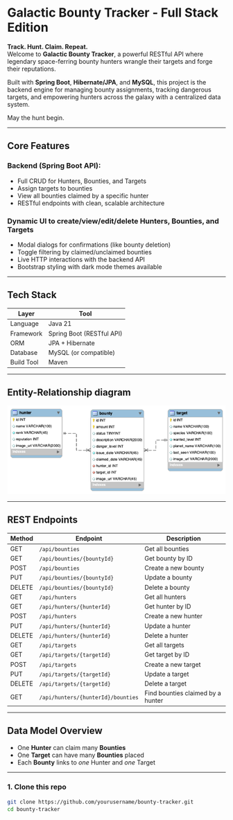 # Galactic Bounty Tracker - Full Stack Edition

**Track. Hunt. Claim. Repeat.**  
Welcome to **Galactic Bounty Tracker**, a powerful RESTful API where legendary space-ferring bounty hunters wrangle their targets and forge their reputations. 

Built with **Spring Boot**, **Hibernate/JPA**, and **MySQL**, this project is the backend engine for managing bounty assignments, tracking dangerous targets, and empowering hunters across the galaxy with a centralized data system.

May the hunt begin.

---

## Core Features

### Backend (Spring Boot API):
- Full CRUD for Hunters, Bounties, and Targets
- Assign targets to bounties
- View all bounties claimed by a specific hunter
- RESTful endpoints with clean, scalable architecture

### Dynamic UI to create/view/edit/delete Hunters, Bounties, and Targets

- Modal dialogs for confirmations (like bounty deletion)
- Toggle filtering by claimed/unclaimed bounties
- Live HTTP interactions with the backend API
- Bootstrap styling with dark mode themes available

---

## Tech Stack

| Layer          | Tool                        |
|----------------|-----------------------------|
| Language       | Java 21                    |
| Framework      | Spring Boot (RESTful API)   |
| ORM            | JPA + Hibernate             |
| Database       | MySQL (or compatible)       |
| Build Tool     | Maven                       |

---
## Entity-Relationship diagram
![ER Diagram](/DB/trackerdb.png)

---

## REST Endpoints

| Method | Endpoint                              | Description                             |
|--------|---------------------------------------|-----------------------------------------|
| GET    | `/api/bounties`                       | Get all bounties                        |
| GET    | `/api/bounties/{bountyId}`            | Get bounty by ID                        |
| POST   | `/api/bounties`                       | Create a new bounty                     |
| PUT    | `/api/bounties/{bountyId}`            | Update a bounty                         |
| DELETE | `/api/bounties/{bountyId}`            | Delete a bounty                         |
| GET    | `/api/hunters`                        | Get all hunters                         |
| GET    | `/api/hunters/{hunterId}`             | Get hunter by ID                        |
| POST   | `/api/hunters`                        | Create a new hunter                     |
| PUT    | `/api/hunters/{hunterId}`             | Update a hunter                         |
| DELETE | `/api/hunters/{hunterId}`             | Delete a hunter                         |
| GET    | `/api/targets`                        | Get all targets                         |
| GET    | `/api/targets/{targetId}`             | Get target by ID                        |
| POST   | `/api/targets`                        | Create a new target                     |
| PUT    | `/api/targets/{targetId}`             | Update a target                         |
| DELETE | `/api/targets/{targetId}`             | Delete a target                         |
| GET    | `/api/hunters/{hunterId}/bounties`    | Find bounties claimed by a hunter       |

---

## Data Model Overview

- One **Hunter** can claim many **Bounties**
- One **Target** can have many **Bounties** placed
- Each **Bounty** links to *one* Hunter and *one* Target

---


### 1. Clone this repo
```bash
git clone https://github.com/yourusername/bounty-tracker.git
cd bounty-tracker
